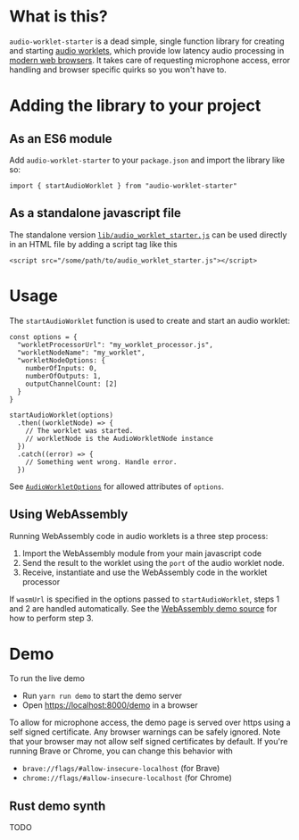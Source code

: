 # What is this?

`audio-worklet-starter` is a dead simple, single function library for creating and starting [audio worklets](https://developer.mozilla.org/en-US/docs/Web/API/AudioWorkletNode), which provide low latency audio processing in [modern web browsers](https://caniuse.com/?search=AudioWorklet). It takes care of requesting microphone access, error handling and browser specific quirks so you won't have to.

# Adding the library to your project

## As an ES6 module

Add `audio-worklet-starter` to your `package.json` and import the library like so:

```import { startAudioWorklet } from "audio-worklet-starter"```

## As a standalone javascript file

The standalone version [`lib/audio_worklet_starter.js`](lib/audio_worklet_starter.js) can be used directly in an HTML file by adding a script tag like this

```<script src="/some/path/to/audio_worklet_starter.js"></script>```

# Usage

The `startAudioWorklet` function is used to create and start an audio worklet:

```
const options = {
  "workletProcessorUrl": "my_worklet_processor.js",
  "workletNodeName": "my_worklet",
  "workletNodeOptions: {
    numberOfInputs: 0,
    numberOfOutputs: 1,
    outputChannelCount: [2]
  }
}

startAudioWorklet(options)
  .then((workletNode) => {
    // The worklet was started.
    // workletNode is the AudioWorkletNode instance
  })
  .catch((error) => {
    // Something went wrong. Handle error.
  })
```

See [`AudioWorkletOptions`](src/index.ts#L37) for allowed attributes of `options`.

## Using WebAssembly

Running WebAssembly code in audio worklets is a three step process:

1. Import the WebAssembly module from your main javascript code
2. Send the result to the worklet using the `port` of the audio worklet node.
3. Receive, instantiate and use the WebAssembly code in the worklet processor

If `wasmUrl` is specified in the options passed to `startAudioWorklet`,  steps 1 and 2 are handled automatically. See the [WebAssembly demo source](demo/demo_wasm_processor.js) for how to perform step 3.

# Demo

To run the live demo

* Run `yarn run demo` to start the demo server
* Open [https://localhost:8000/demo](https://localhost:8000/demo) in a browser

To allow for microphone access, the demo page is served over https using a self signed certificate. Any browser warnings can be safely ignored. Note that your browser may not allow self signed certificates by default. If you're running Brave or Chrome, you can change this behavior with

* `brave://flags/#allow-insecure-localhost` (for Brave)
* `chrome://flags/#allow-insecure-localhost` (for Chrome)

## Rust demo synth

TODO